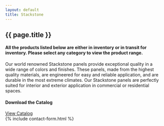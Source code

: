 ```yaml
---
layout: default
title: Stackstone
---
```

<section class="section-panel products">
  <div class="container">
    <h1 class="section-heading">{{ page.title }}</h1>
    <h4>All the products listed below are either in inventory or in transit for inventory. Please select any category to view the product range.</h4>
    <p>
      Our world renowned Stackstone panels provide exceptional quality in a wide range of colors and finishes. These panels, made from the highest quality materials, are engineered for easy and reliable application, 
        and are durable in the most extreme climates. Our Stackstone panels are perfectly suited for interior and exterior application in commercial or residential spaces.
    </p>
    <div class="card col s12 m6">
      <div class="card-content">
        <h4>Download the Catalog</h4>
        <a href="{{site.url}}/assets/downloads/stackstone_catalog.pdf" class="btn">View Catalog</a>
      </div>
    </div>
  </div>
</section>
<section class="section-panel">
  <div class="container">
    {% include contact-form.html %}
  </div>
</section>